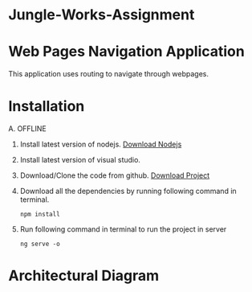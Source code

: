 # Jungle-Works-Assignment

# Web Pages Navigation Application

This application uses routing to navigate through webpages.
# Installation

A. OFFLINE
1. Install latest  version of nodejs.
[Download Nodejs](https://nodejs.org/en/)

2. Install latest version of visual studio.

3. Download/Clone the code from github.
[Download Project](https://github.com/Karan980/Jungleworks)

4. Download all the dependencies by running following command in terminal.
   ```
   npm install
   ```
5. Run following command in terminal to run the project in server

   ```
   ng serve -o
   ```


# Architectural Diagram 
